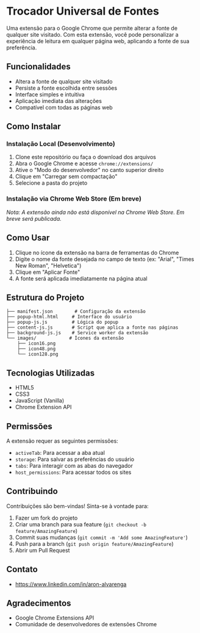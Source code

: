 # Trocador Universal de Fontes

Uma extensão para o Google Chrome que permite alterar a fonte de qualquer site visitado. Com esta extensão, você pode personalizar a experiência de leitura em qualquer página web, aplicando a fonte de sua preferência.

## Funcionalidades

- Altera a fonte de qualquer site visitado
- Persiste a fonte escolhida entre sessões
- Interface simples e intuitiva
- Aplicação imediata das alterações
- Compatível com todas as páginas web

## Como Instalar

### Instalação Local (Desenvolvimento)

1. Clone este repositório ou faça o download dos arquivos
2. Abra o Google Chrome e acesse `chrome://extensions/`
3. Ative o "Modo do desenvolvedor" no canto superior direito
4. Clique em "Carregar sem compactação"
5. Selecione a pasta do projeto

### Instalação via Chrome Web Store (Em breve)

*Nota: A extensão ainda não está disponível na Chrome Web Store. Em breve será publicada.*

## Como Usar

1. Clique no ícone da extensão na barra de ferramentas do Chrome
2. Digite o nome da fonte desejada no campo de texto (ex: "Arial", "Times New Roman", "Helvetica")
3. Clique em "Aplicar Fonte"
4. A fonte será aplicada imediatamente na página atual

## Estrutura do Projeto

```
├── manifest.json        # Configuração da extensão
├── popup-html.html     # Interface do usuário
├── popup-js.js         # Lógica do popup
├── content-js.js       # Script que aplica a fonte nas páginas
├── background-js.js    # Service worker da extensão
└── images/            # Ícones da extensão
    ├── icon16.png
    ├── icon48.png
    └── icon128.png
```

## Tecnologias Utilizadas

- HTML5
- CSS3
- JavaScript (Vanilla)
- Chrome Extension API

## Permissões

A extensão requer as seguintes permissões:
- `activeTab`: Para acessar a aba atual
- `storage`: Para salvar as preferências do usuário
- `tabs`: Para interagir com as abas do navegador
- `host_permissions`: Para acessar todos os sites

## Contribuindo

Contribuições são bem-vindas! Sinta-se à vontade para:

1. Fazer um fork do projeto
2. Criar uma branch para sua feature (`git checkout -b feature/AmazingFeature`)
3. Commit suas mudanças (`git commit -m 'Add some AmazingFeature'`)
4. Push para a branch (`git push origin feature/AmazingFeature`)
5. Abrir um Pull Request

## Contato

- https://www.linkedin.com/in/aron-alvarenga

## Agradecimentos

- Google Chrome Extensions API
- Comunidade de desenvolvedores de extensões Chrome 